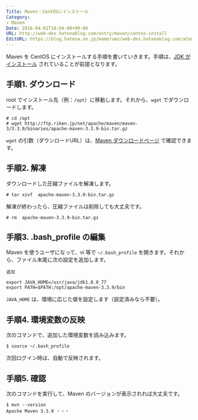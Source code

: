 ```yaml
---
Title: Maven：CentOSにインストール
Category:
- Maven
Date: 2016-04-01T18:04:00+09:00
URL: http://web-dev.hatenablog.com/entry/maven/centos-install
EditURL: https://blog.hatena.ne.jp/mamorums/web-dev.hatenablog.com/atom/entry/10328749687178885558
---
```


Maven を CentOS にインストールする手順を書いていきます。手順は、[JDK がインストール](/entry/java/jdk/centos-install) されていることが前提となります。


## 手順1. ダウンロード
root でインストール先（例：`/opt`）に移動します。それから、`wget` でダウンロードします。

```
# cd /opt
# wget http://ftp.riken.jp/net/apache/maven/maven-3/3.3.9/binaries/apache-maven-3.3.9-bin.tar.gz
```

`wget` の引数（ダウンロードURL）は、[Maven ダウンロードページ](https://maven.apache.org/download.cgi) で確認できます。


## 手順2. 解凍
ダウンロードした圧縮ファイルを解凍します。

```
# tar xzvf  apache-maven-3.3.9-bin.tar.gz
```

解凍が終わったら、圧縮ファイルは削除しても大丈夫です。

```
# rm  apache-maven-3.3.9-bin.tar.gz
```


## 手順3. .bash_profile の編集
Maven を使うユーザになって、vi 等で `~/.bash_profile` を開きます。それから、ファイル末尾に次の設定を追加します。

`追加`

```
export JAVA_HOME=/usr/java/jdk1.8.0_77
export PATH=$PATH:/opt/apache-maven-3.3.9/bin
```

`JAVA_HOME` は、環境に応じた値を設定します（設定済みなら不要）。


## 手順4. 環境変数の反映
次のコマンドで、追加した環境変数を読み込みます。

```
$ source ~/.bash_profile
```

次回ログイン時は、自動で反映されます。


## 手順5. 確認
次のコマンドを実行して、Maven のバージョンが表示されれば大丈夫です。

```
$ mvn --version
Apache Maven 3.3.9 ・・・
```
